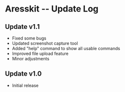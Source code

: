 # Aresskit -- Update Log

## Update v1.1
 * Fixed some bugs
 * Updated screenshot capture tool
 * Added "help" command to show all usable commands
 * Improved file upload feature
 * Minor adjustments

## Update v1.0
 * Initial release